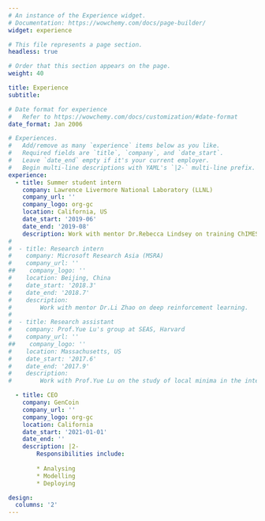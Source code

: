 ```yaml
---
# An instance of the Experience widget.
# Documentation: https://wowchemy.com/docs/page-builder/
widget: experience

# This file represents a page section.
headless: true

# Order that this section appears on the page.
weight: 40

title: Experience
subtitle:

# Date format for experience
#   Refer to https://wowchemy.com/docs/customization/#date-format
date_format: Jan 2006

# Experiences.
#   Add/remove as many `experience` items below as you like.
#   Required fields are `title`, `company`, and `date_start`.
#   Leave `date_end` empty if it's your current employer.
#   Begin multi-line descriptions with YAML's `|2-` multi-line prefix.
experience:
  - title: Summer student intern
    company: Lawrence Livermore National Laboratory (LLNL)
    company_url: ''
    company_logo: org-gc
    location: California, US
    date_start: '2019-06'
    date_end: '2019-08'
    description: Work with mentor Dr.Rebecca Lindsey on training ChIMES machine learning potential of CO/CO2 under extreme conditions.
#
#  - title: Research intern
#    company: Microsoft Research Asia (MSRA)
#    company_url: ''
##    company_logo: ''
#    location: Beijing, China
#    date_start: '2018.3'
#    date_end: '2018.7'
#    description:
#        Work with mentor Dr.Li Zhao on deep reinforcement learning.
#
#  - title: Research assistant
#    company: Prof.Yue Lu's group at SEAS, Harvard 
#    company_url: ''
##    company_logo: ''
#    location: Massachusetts, US
#    date_start: '2017.6'
#    date_end: '2017.9'
#    description: 
#        Work with Prof.Yue Lu on the study of local minima in the integer least square problem.

  - title: CEO
    company: GenCoin
    company_url: ''
    company_logo: org-gc
    location: California
    date_start: '2021-01-01'
    date_end: ''
    description: |2-
        Responsibilities include:
        
        * Analysing
        * Modelling
        * Deploying

design:
  columns: '2'
---
```

